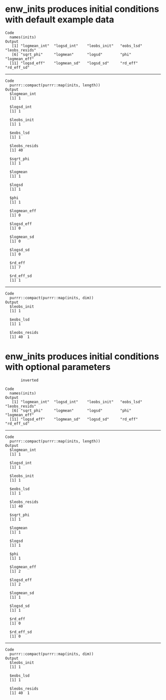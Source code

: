 # enw_inits produces initial conditions with default example data

    Code
      names(inits)
    Output
       [1] "logmean_int"  "logsd_int"    "leobs_init"   "eobs_lsd"     "leobs_resids"
       [6] "sqrt_phi"     "logmean"      "logsd"        "phi"          "logmean_eff" 
      [11] "logsd_eff"    "logmean_sd"   "logsd_sd"     "rd_eff"       "rd_eff_sd"   

---

    Code
      purrr::compact(purrr::map(inits, length))
    Output
      $logmean_int
      [1] 1
      
      $logsd_int
      [1] 1
      
      $leobs_init
      [1] 1
      
      $eobs_lsd
      [1] 1
      
      $leobs_resids
      [1] 40
      
      $sqrt_phi
      [1] 1
      
      $logmean
      [1] 1
      
      $logsd
      [1] 1
      
      $phi
      [1] 1
      
      $logmean_eff
      [1] 0
      
      $logsd_eff
      [1] 0
      
      $logmean_sd
      [1] 0
      
      $logsd_sd
      [1] 0
      
      $rd_eff
      [1] 7
      
      $rd_eff_sd
      [1] 1
      

---

    Code
      purrr::compact(purrr::map(inits, dim))
    Output
      $leobs_init
      [1] 1
      
      $eobs_lsd
      [1] 1
      
      $leobs_resids
      [1] 40  1
      

# enw_inits produces initial conditions with optional parameters
           inverted

    Code
      names(inits)
    Output
       [1] "logmean_int"  "logsd_int"    "leobs_init"   "eobs_lsd"     "leobs_resids"
       [6] "sqrt_phi"     "logmean"      "logsd"        "phi"          "logmean_eff" 
      [11] "logsd_eff"    "logmean_sd"   "logsd_sd"     "rd_eff"       "rd_eff_sd"   

---

    Code
      purrr::compact(purrr::map(inits, length))
    Output
      $logmean_int
      [1] 1
      
      $logsd_int
      [1] 1
      
      $leobs_init
      [1] 1
      
      $eobs_lsd
      [1] 1
      
      $leobs_resids
      [1] 40
      
      $sqrt_phi
      [1] 1
      
      $logmean
      [1] 1
      
      $logsd
      [1] 1
      
      $phi
      [1] 1
      
      $logmean_eff
      [1] 2
      
      $logsd_eff
      [1] 2
      
      $logmean_sd
      [1] 1
      
      $logsd_sd
      [1] 1
      
      $rd_eff
      [1] 0
      
      $rd_eff_sd
      [1] 0
      

---

    Code
      purrr::compact(purrr::map(inits, dim))
    Output
      $leobs_init
      [1] 1
      
      $eobs_lsd
      [1] 1
      
      $leobs_resids
      [1] 40  1
      

